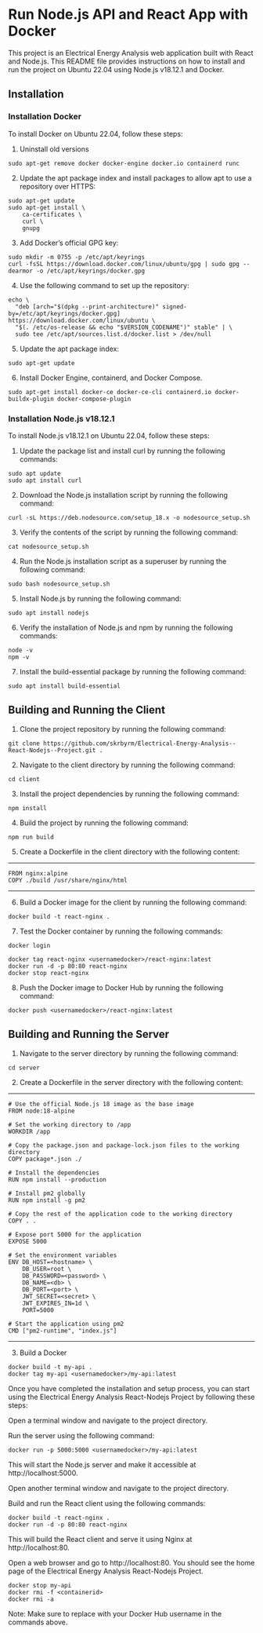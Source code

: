 # Run Node.js API and React App with Docker
This project is an Electrical Energy Analysis web application built with React and Node.js. 
This README file provides instructions on how to install and run the project on Ubuntu 22.04 using Node.js v18.12.1 and Docker.

## Installation

### Installation Docker
To install Docker on Ubuntu 22.04, follow these steps:

1. Uninstall old versions
```
sudo apt-get remove docker docker-engine docker.io containerd runc
```

2. Update the apt package index and install packages to allow apt to use a repository over HTTPS:
```
sudo apt-get update
sudo apt-get install \
    ca-certificates \
    curl \
    gnupg
```

3. Add Docker’s official GPG key:
```
sudo mkdir -m 0755 -p /etc/apt/keyrings
curl -fsSL https://download.docker.com/linux/ubuntu/gpg | sudo gpg --dearmor -o /etc/apt/keyrings/docker.gpg
```

4. Use the following command to set up the repository:
```
echo \
  "deb [arch="$(dpkg --print-architecture)" signed-by=/etc/apt/keyrings/docker.gpg] https://download.docker.com/linux/ubuntu \
  "$(. /etc/os-release && echo "$VERSION_CODENAME")" stable" | \
  sudo tee /etc/apt/sources.list.d/docker.list > /dev/null
```

5. Update the apt package index:
```
sudo apt-get update
```

6. Install Docker Engine, containerd, and Docker Compose.
```
sudo apt-get install docker-ce docker-ce-cli containerd.io docker-buildx-plugin docker-compose-plugin
```

### Installation Node.js v18.12.1

To install Node.js v18.12.1 on Ubuntu 22.04, follow these steps:

1. Update the package list and install curl by running the following commands:
```
sudo apt update
sudo apt install curl
```
2. Download the Node.js installation script by running the following command:
```
curl -sL https://deb.nodesource.com/setup_18.x -o nodesource_setup.sh
```
3. Verify the contents of the script by running the following command:
```
cat nodesource_setup.sh
```
4. Run the Node.js installation script as a superuser by running the following command:
```
sudo bash nodesource_setup.sh
```
5. Install Node.js by running the following command:
```
sudo apt install nodejs
```
6. Verify the installation of Node.js and npm by running the following commands:
```
node -v
npm -v
```
7. Install the build-essential package by running the following command:
```
sudo apt install build-essential
```
## Building and Running the Client

1. Clone the project repository by running the following command:
```
git clone https://github.com/skrbyrm/Electrical-Energy-Analysis--React-Nodejs--Project.git .
```
2. Navigate to the client directory by running the following command:
```
cd client
```
3. Install the project dependencies by running the following command:
```
npm install
```
4. Build the project by running the following command:
```
npm run build
```
5. Create a Dockerfile in the client directory with the following content:
***
```
FROM nginx:alpine
COPY ./build /usr/share/nginx/html
```
***
6. Build a Docker image for the client by running the following command:
```
docker build -t react-nginx .
```
7. Test the Docker container by running the following commands:
```
docker login
```
```
docker tag react-nginx <usernamedocker>/react-nginx:latest
docker run -d -p 80:80 react-nginx
docker stop react-nginx
```
8. Push the Docker image to Docker Hub by running the following command:
```
docker push <usernamedocker>/react-nginx:latest
```
## Building and Running the Server
1. Navigate to the server directory by running the following command:
```
cd server
```
2. Create a Dockerfile in the server directory with the following content:
***
```
# Use the official Node.js 18 image as the base image
FROM node:18-alpine

# Set the working directory to /app
WORKDIR /app

# Copy the package.json and package-lock.json files to the working directory
COPY package*.json ./

# Install the dependencies
RUN npm install --production

# Install pm2 globally
RUN npm install -g pm2

# Copy the rest of the application code to the working directory
COPY . .

# Expose port 5000 for the application
EXPOSE 5000 

# Set the environment variables
ENV DB_HOST=<hostname> \
    DB_USER=root \
    DB_PASSWORD=<password> \
    DB_NAME=<db> \
    DB_PORT=<port> \
    JWT_SECRET=<secret> \
    JWT_EXPIRES_IN=1d \
    PORT=5000

# Start the application using pm2
CMD ["pm2-runtime", "index.js"]

```
***
3. Build a Docker
```
docker build -t my-api .
docker tag my-api <usernamedocker>/my-api:latest
```

Once you have completed the installation and setup process, you can start using the Electrical Energy Analysis React-Nodejs Project by following these steps:

Open a terminal window and navigate to the project directory.

Run the server using the following command:

```
docker run -p 5000:5000 <usernamedocker>/my-api:latest
```

This will start the Node.js server and make it accessible at http://localhost:5000.

Open another terminal window and navigate to the project directory.

Build and run the React client using the following commands:

```
docker build -t react-nginx .
docker run -d -p 80:80 react-nginx
```

This will build the React client and serve it using Nginx at http://localhost:80.

Open a web browser and go to http://localhost:80. You should see the home page of the Electrical Energy Analysis React-Nodejs Project.
```
docker stop my-api
docker rmi -f <containerid>
docker rmi -a
```
Note: Make sure to replace <usernamedocker> with your Docker Hub username in the commands above.
